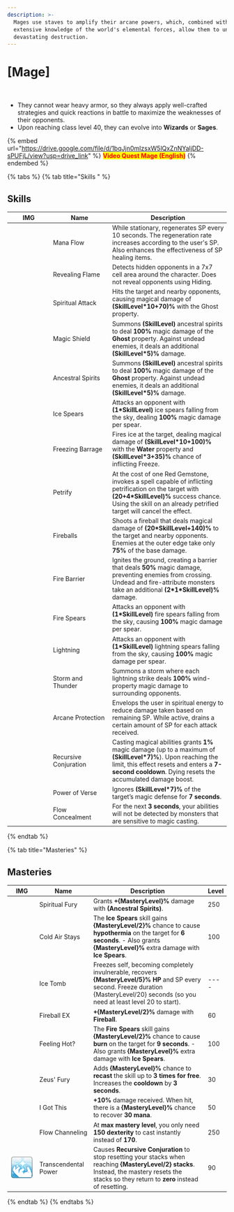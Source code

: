 ```yaml
---
description: >-
  Mages use staves to amplify their arcane powers, which, combined with their
  extensive knowledge of the world's elemental forces, allow them to unleash
  devastating destruction.
---
```


# \[Mage]

<figure><img src="../../.gitbook/assets/700px-1Mago.png" alt=""><figcaption></figcaption></figure>

* They cannot wear heavy armor, so they always apply well-crafted strategies and quick reactions in battle to maximize the weaknesses of their opponents.
* Upon reaching class level 40, they can evolve into **Wizards** or **Sages**.

{% embed url="https://drive.google.com/file/d/1bqJjn0mIzsxW5lQxZnNYaljDD-sPUFjL/view?usp=drive_link" %}
<mark style="color:red;">**Video Quest Mage (English)**</mark>
{% endembed %}

{% tabs %}
{% tab title="Skills " %}
## **Skills**

<table><thead><tr><th width="84">IMG</th><th width="122">Name</th><th>Description</th></tr></thead><tbody><tr><td><img src="../../.gitbook/assets/9a.png" alt=""></td><td>Mana Flow</td><td>While stationary, regenerates SP every 10 seconds. The regeneration rate increases according to the user's SP. Also enhances the effectiveness of SP healing items.</td></tr><tr><td><img src="../../.gitbook/assets/10a.png" alt=""></td><td>Revealing Flame</td><td>Detects hidden opponents in a 7x7 cell area around the character. Does not reveal opponents using Hiding.</td></tr><tr><td><img src="../../.gitbook/assets/11aa (1).png" alt=""></td><td>Spiritual Attack</td><td>Hits the target and nearby opponents, causing magical damage of <strong>(SkillLevel*10+70)%</strong> with the Ghost property.</td></tr><tr><td><img src="../../.gitbook/assets/12a (1).png" alt=""></td><td>Magic Shield</td><td>Summons <strong>(SkillLevel)</strong> ancestral spirits to deal <strong>100%</strong> magic damage of the <strong>Ghost</strong> property. Against undead enemies, it deals an additional <strong>(SkillLevel*5)%</strong> damage.</td></tr><tr><td><img src="../../.gitbook/assets/11aa (1).png" alt=""></td><td>Ancestral Spirits</td><td>Summons <strong>(SkillLevel)</strong> ancestral spirits to deal <strong>100%</strong> magic damage of the <strong>Ghost</strong> property. Against undead enemies, it deals an additional <strong>(SkillLevel*5)%</strong> damage.</td></tr><tr><td><img src="../../.gitbook/assets/14a.png" alt=""></td><td>Ice Spears</td><td>Attacks an opponent with <strong>(1*SkillLevel)</strong> ice spears falling from the sky, dealing <strong>100%</strong> magic damage per spear.</td></tr><tr><td><img src="../../.gitbook/assets/15a.png" alt=""></td><td>Freezing Barrage</td><td>Fires ice at the target, dealing magical damage of <strong>(SkillLevel*10+100)%</strong> with the <strong>Water</strong> property and <strong>(SkillLevel*3+35)%</strong> chance of inflicting Freeze.</td></tr><tr><td><img src="../../.gitbook/assets/16a.png" alt=""></td><td>Petrify</td><td>At the cost of one Red Gemstone, invokes a spell capable of inflicting petrification on the target with <strong>(20+4*SkillLevel)%</strong> success chance. Using the skill on an already petrified target will cancel the effect.</td></tr><tr><td><img src="../../.gitbook/assets/17a.png" alt=""></td><td>Fireballs</td><td>Shoots a fireball that deals magical damage of <strong>(20*SkillLevel+140)%</strong> to the target and nearby opponents. Enemies at the outer edge take only <strong>75%</strong> of the base damage.</td></tr><tr><td><img src="../../.gitbook/assets/18a.png" alt=""></td><td>Fire Barrier</td><td>Ignites the ground, creating a barrier that deals <strong>50%</strong> magic damage, preventing enemies from crossing. Undead and fire-attribute monsters take an additional <strong>(2*1*SkillLevel)%</strong> damage.</td></tr><tr><td><img src="../../.gitbook/assets/19a.png" alt=""></td><td>Fire Spears</td><td>Attacks an opponent with <strong>(1*SkillLevel)</strong> fire spears falling from the sky, causing <strong>100%</strong> magic damage per spear.</td></tr><tr><td><img src="../../.gitbook/assets/20a.png" alt=""></td><td>Lightning</td><td>Attacks an opponent with <strong>(1*SkillLevel)</strong> lightning spears falling from the sky, causing <strong>100%</strong> magic damage per spear.</td></tr><tr><td><img src="../../.gitbook/assets/21a.png" alt=""></td><td>Storm and Thunder</td><td>Summons a storm where each lightning strike deals <strong>100%</strong> wind-property magic damage to surrounding opponents.</td></tr><tr><td><img src="../../.gitbook/assets/157a.png" alt=""></td><td>Arcane Protection</td><td>Envelops the user in spiritual energy to reduce damage taken based on remaining SP. While active, drains a certain amount of SP for each attack received.</td></tr><tr><td><img src="../../.gitbook/assets/758a.png" alt=""></td><td>Recursive Conjuration</td><td>Casting magical abilities grants <strong>1%</strong> magic damage (up to a maximum of <strong>(SkillLevel*7)%</strong>). Upon reaching the limit, this effect resets and enters a <strong>7-second cooldown</strong>. Dying resets the accumulated damage boost.</td></tr><tr><td><img src="../../.gitbook/assets/759a.png" alt=""></td><td>Power of Verse</td><td>Ignores <strong>(SkillLevel*7)%</strong> of the target’s magic defense for <strong>7 seconds</strong>.</td></tr><tr><td><img src="../../.gitbook/assets/760a.png" alt=""></td><td>Flow Concealment</td><td>For the next <strong>3 seconds</strong>, your abilities will not be detected by monsters that are sensitive to magic casting.</td></tr></tbody></table>
{% endtab %}

{% tab title="Masteries" %}
## Masteries

<table><thead><tr><th width="84">IMG</th><th width="119">Name</th><th width="392">Description</th><th>Level</th></tr></thead><tbody><tr><td><img src="../../.gitbook/assets/11aa (1).png" alt=""></td><td>Spiritual Fury</td><td>Grants <strong>+{MasteryLevel}%</strong> damage with <strong>(Ancestral Spirits)</strong>.</td><td>250</td></tr><tr><td><img src="../../.gitbook/assets/14a.png" alt=""></td><td>Cold Air Stays</td><td>The <strong>Ice Spears</strong> skill gains <strong>{MasteryLevel/2}%</strong> chance to cause <strong>hypothermia</strong> on the target for <strong>6 seconds</strong>. - Also grants <strong>{MasteryLevel}%</strong> extra damage with <strong>Ice Spears</strong>.</td><td>100</td></tr><tr><td><img src="../../.gitbook/assets/15a.png" alt=""></td><td>Ice Tomb</td><td>Freezes self, becoming completely invulnerable, recovers <strong>{MasteryLevel/5}% HP</strong> and SP every second. Freeze duration {MasteryLevel/20} seconds (so you need at least level 20 to start).</td><td>----</td></tr><tr><td><img src="../../.gitbook/assets/17a.png" alt=""></td><td>Fireball EX</td><td><strong>+{MasteryLevel/2}%</strong> damage with <strong>Fireball</strong>.</td><td>60</td></tr><tr><td><img src="../../.gitbook/assets/19a.png" alt=""></td><td>Feeling Hot?</td><td>The <strong>Fire Spears</strong> skill gains <strong>{MasteryLevel/2}%</strong> chance to cause <strong>burn</strong> on the target for <strong>9 seconds</strong>. - Also grants <strong>{MasteryLevel}%</strong> extra damage with <strong>Ice Spears</strong>.</td><td>100</td></tr><tr><td><img src="../../.gitbook/assets/21a.png" alt=""></td><td>Zeus' Fury</td><td>Adds <strong>{MasteryLevel}%</strong> chance to <strong>recast</strong> the skill up to <strong>3 times for free</strong>. Increases the <strong>cooldown</strong> by <strong>3 seconds</strong>.</td><td>30</td></tr><tr><td><img src="../../.gitbook/assets/157a.png" alt=""></td><td>I Got This</td><td><strong>+10%</strong> damage received. When hit, there is a <strong>{MasteryLevel}%</strong> chance to recover <strong>30 mana</strong>.</td><td>50</td></tr><tr><td><img src="../../.gitbook/assets/760a.png" alt=""></td><td>Flow Channeling</td><td>At <strong>max mastery level</strong>, you only need <strong>150 dexterity</strong> to cast instantly instead of <strong>170</strong>.</td><td>250</td></tr><tr><td><img src="../../.gitbook/assets/image (2) (1) (1) (1) (1) (1) (1) (1) (1).png" alt="" data-size="original"></td><td>Transcendental Power</td><td>Causes <strong>Recursive Conjuration</strong> to stop resetting your stacks when reaching <strong>{MasteryLevel/2} stacks</strong>. Instead, the mastery resets the stacks so they return to <strong>zero</strong> instead of resetting.</td><td>90</td></tr></tbody></table>
{% endtab %}
{% endtabs %}

